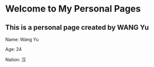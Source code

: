 # Welcome to My Personal Pages

## This is a personal page created by WANG Yu

Name: Wang Yu

Age: 24

Nation: 汉

